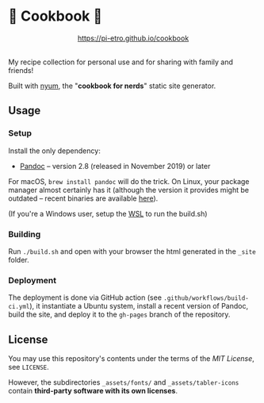 # 🍲 Cookbook 📖

<div align="center">
    <a href="https://pi-etro.github.io/cookbook/_site/index.html">https://pi-etro.github.io/cookbook</a>
</div>
<br>

My recipe collection for personal use and for sharing with family and friends!


Built with [nyum](https://github.com/doersino/nyum), the "**cookbook for nerds**" static site generator. 

## Usage

### Setup

Install the only dependency:

* [Pandoc](https://pandoc.org) – version 2.8 (released in November 2019) or later

For macOS, `brew install pandoc` will do the trick. On Linux, your package manager almost certainly has it (although the version it provides might be outdated – recent binaries are available [here](https://github.com/jgm/pandoc/releases/latest)).

(If you're a Windows user, setup the [WSL](https://docs.microsoft.com/en-us/windows/wsl/install-win10) to run the build.sh)

### Building

Run `./build.sh` and open with your browser the html generated in the `_site` folder.

### Deployment

The deployment is done via GitHub action (see `.github/workflows/build-ci.yml`), it instantiate a Ubuntu system, install a recent version of Pandoc, build the site, and deploy it to the `gh-pages` branch of the repository.

## License

You may use this repository's contents under the terms of the *MIT License*, see `LICENSE`.

However, the subdirectories `_assets/fonts/` and `_assets/tabler-icons` contain **third-party software with its own licenses**.
